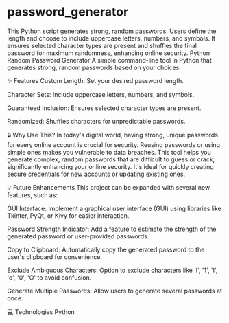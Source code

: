 # password_generator
This Python script generates strong, random passwords. Users define the length and choose to include uppercase letters, numbers, and symbols. It ensures selected character types are present and shuffles the final password for maximum randomness, enhancing online security.
Python Random Password Generator
A simple command-line tool in Python that generates strong, random passwords based on your choices.

✨ Features
Custom Length: Set your desired password length.

Character Sets: Include uppercase letters, numbers, and symbols.

Guaranteed Inclusion: Ensures selected character types are present.

Randomized: Shuffles characters for unpredictable passwords.

🔒 Why Use This?
In today's digital world, having strong, unique passwords for every online account is crucial for security. Reusing passwords or using simple ones makes you vulnerable to data breaches. This tool helps you generate complex, random passwords that are difficult to guess or crack, significantly enhancing your online security. It's ideal for quickly creating secure credentials for new accounts or updating existing ones.

💡 Future Enhancements
This project can be expanded with several new features, such as:

GUI Interface: Implement a graphical user interface (GUI) using libraries like Tkinter, PyQt, or Kivy for easier interaction.

Password Strength Indicator: Add a feature to estimate the strength of the generated password or user-provided passwords.

Copy to Clipboard: Automatically copy the generated password to the user's clipboard for convenience.

Exclude Ambiguous Characters: Option to exclude characters like 'l', '1', 'I', 'o', '0', 'O' to avoid confusion.

Generate Multiple Passwords: Allow users to generate several passwords at once.

💻 Technologies
Python
